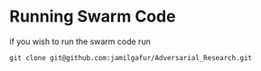 # Running Swarm Code

if you wish to run the swarm code run 

```git clone git@github.com:jamilgafur/Adversarial_Research.git```